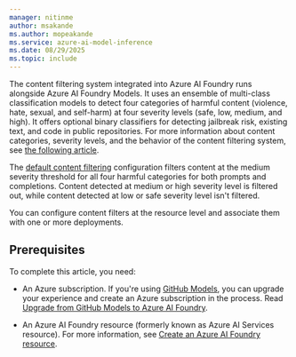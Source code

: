 ```yaml
---
manager: nitinme
author: msakande
ms.author: mopeakande
ms.service: azure-ai-model-inference
ms.date: 08/29/2025
ms.topic: include
---
```


The content filtering system integrated into Azure AI Foundry runs alongside Azure AI Foundry Models. It uses an ensemble of multi-class classification models to detect four categories of harmful content (violence, hate, sexual, and self-harm) at four severity levels (safe, low, medium, and high). It offers optional binary classifiers for detecting jailbreak risk, existing text, and code in public repositories. For more information about content categories, severity levels, and the behavior of the content filtering system, see [the following article](../../concepts/content-filter.md).

The [default content filtering](../../concepts/default-safety-policies.md) configuration filters content at the medium severity threshold for all four harmful categories for both prompts and completions. Content detected at medium or high severity level is filtered out, while content detected at low or safe severity level isn't filtered.

You can configure content filters at the resource level and associate them with one or more deployments.

## Prerequisites

To complete this article, you need:

* An Azure subscription. If you're using [GitHub Models](https://docs.github.com/en/github-models/), you can upgrade your experience and create an Azure subscription in the process. Read [Upgrade from GitHub Models to Azure AI Foundry](../../how-to/quickstart-github-models.md).

* An Azure AI Foundry resource (formerly known as Azure AI Services resource). For more information, see [Create an Azure AI Foundry resource](../../how-to/quickstart-create-resources.md).